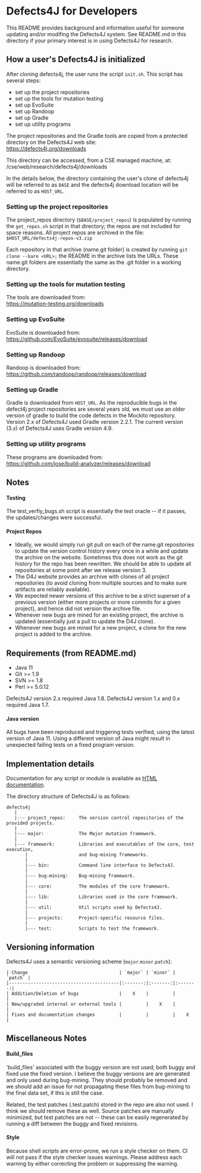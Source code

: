 Defects4J for Developers
================
This README provides background and information useful for someone updating
and/or modifing the Defects4J system.  See README.md in this directory if
your primary interest is in using Defects4J for research.

How a user's Defects4J is initialized
----------------
After cloning defects4j, the user runs the script `init.sh`. This script has
several steps:
- set up the project repositories
- set up the tools for mutation testing
- set up EvoSuite
- set up Randoop
- set up Gradle
- set up utility programs

The project repositories and the Gradle tools are copied from a protected
directory on the Defects4J web site:  
https://defects4j.org/downloads

This directory can be accessed, from a CSE managed machine, at:  
/cse/web/research/defects4j/downloads

In the details below, the directory containing the user's clone of defects4j
will be referred to as `BASE` and the defects4j download location will be
referred to as `HOST_URL`.

### Setting up the project repositories
The project\_repos directory (`$BASE/project_repos`) is populated by running
the `get_repos.sh` script in that directory; the repos are not included for
space reasons.  All project repos are archived in the file:  
`$HOST_URL/defects4j-repos-v3.zip`

Each repository in that archive (name.git folder) is created by running
`git clone --bare <URL>;` the README in the archive lists the URLs.
These name.git folders are essentially the same as the .git folder in a working directory.

### Setting up the tools for mutation testing
The tools are downloaded from:  
https://mutation-testing.org/downloads

### Setting up EvoSuite
EvoSuite is downloaded from:  
https://github.com/EvoSuite/evosuite/releases/download

### Setting up Randoop
Randoop is downloaded from:  
https://github.com/randoop/randoop/releases/download

### Setting up Gradle
Gradle is downloaded from `HOST_URL`.  As the reproducible bugs in the defect4j
project repositories are several years old, we must use an older version of gradle
to build the code defects in the Mockito repository. Version 2.x of Defects4J
used Gradle version 2.2.1. The current version (3.x) of Defects4J uses Gradle version 4.9.

### Setting up utility programs
These programs are downloaded from:  
https://github.com/jose/build-analyzer/releases/download

Notes
----------------
#### Testing
The test\_verfiy\_bugs.sh script is essentially the test oracle -- if it passes,
the updates/changes were successful.
#### Project Repos
* Ideally, we would simply run git pull on each of the name.git repositories to
update the version control history every once in a while and update the archive
on the website. Sometimes this does not work as the git history for the repo has
been rewritten. We should be able to update all repositories at some point after we release version 3.
* The D4J website provides an archive with clones of all project repositories (to avoid cloning from multiple sources and to make sure artifacts are reliably available).
* We expected newer versions of this archive to be a strict superset of a previous version (either more projects or more commits for a given project), and hence did not version the archive file.
* Whenever new bugs are mined for an existing project, the archive is updated (essentially just a pull to update the D4J clone).
* Whenever new bugs are mined for a new project, a clone for the new project is added to the archive.

Requirements (from README.md)
----------------
 - Java 11
 - Git >= 1.9
 - SVN >= 1.8
 - Perl >= 5.0.12

Defects4J version 2.x required Java 1.8.
Defects4J version 1.x and 0.x required Java 1.7.


#### Java version
All bugs have been reproduced and triggering tests verified, using the latest
version of Java 11.
Using a different version of Java might result in unexpected failing tests on a fixed
program version. 


Implementation details
----------------------

Documentation for any script or module is available as
[HTML documentation][htmldocs].

[htmldocs]: http://defects4j.org/html_doc/index.html

The directory structure of Defects4J is as follows:

    defects4j
       |
       |--- project_repos:     The version control repositories of the provided projects.
       |
       |--- major:             The Major mutation framework.
       |
       |--- framework:         Libraries and executables of the core, test execution,
           |                   and bug-mining frameworks.
           |
           |--- bin:           Command line interface to Defects4J.
           |
           |--- bug-mining:    Bug-mining framework.
           |
           |--- core:          The modules of the core framework.
           |
           |--- lib:           Libraries used in the core framework.
           |
           |--- util:          Util scripts used by Defects4J.
           |
           |--- projects:      Project-specific resource files.
           |
           |--- test:          Scripts to test the framework.
           
Versioning information
----------------------
Defects4J uses a semantic versioning scheme (`major`.`minor`.`patch`):
~~~text
| Change                                  | `major` | `minor` | `patch` |
|-----------------------------------------|:-------:|:-------:|:-------:|
| Addition/Deletion of bugs               |    X    |         |         |
| New/upgraded internal or external tools |         |    X    |         |
| Fixes and documentation changes         |         |         |    X    |
~~~

Miscellaneous Notes
-------------------

#### Build_files

'build_files' associated with the buggy version are not used; both buggy and fixed use the fixed version.
I believe the buggy versions are are generated and only used during bug-mining.
They should probably be removed and we should add an issue for not propagating these files from bug-mining to the
final data set, if this is still the case.

Related, the test patches (<bid>.test.patch) stored in the repo are also not used. I think we
should remove these as well. Source patches are manually minimized, but test patches are
not -- these can be easily regenerated by running a diff between the buggy and fixed revisions.

#### Style

Because shell scripts are error-prone, we run a style checker on them.  CI will
not pass if the style checker issues warnings.  Please address each warning by
either correcting the problem or suppressing the warning.
